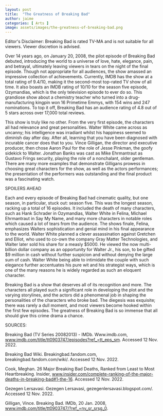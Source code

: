 ```yaml
---
layout: post
title:  "The Greatness of Breaking Bad"
author: jaime
categories: [ Arts ]
image: assets/images/the-greatness-of-breaking-bad.png
---
```


Editor's Disclaimer: Breaking Bad is rated TV-MA and is not suitable for all viewers. Viewer discretion is advised.

Over 14 years ago, on January 20, 2008, the pilot episode of Breaking Bad debuted, introducing the world to a universe of love, hate, elegance, pain, and betrayal, ultimately leaving viewers in tears on the night of the final episode. Though not appropriate for all audiences, the show amassed an impressive collection of achievements. Currently, IMDB has the show at a total rating of 9.4/10, making it the second-most top-rated TV show of all time. It also boasts an IMDB rating of 10/10 for the season five episode, Ozymandias, which is the only television episode to ever do so. This grandiose show about a chemistry teacher who turned into a drug-manufacturing kingpin won 16 Primetime Emmys, with 154 wins and 247 nominations. To top it off, Breaking Bad has an audience rating of 4.8 out of 5 stars across over 17,000 total reviews.

This show is truly like no other. From the very first episode, the characters all had relevance and great personalities. Walter White came across as uncanny; his intelligence was irradiant whilst his happiness seemed to diminish day after day. After all, learning that you have been diagnosed with incurable cancer does that to you. Vince Gilligan, the director and executive producer, then chose Aaron Paul for the role of Jesse Pinkman, the goofy sidekick to Walter. Jonathan Banks was cast as Mike Ehrmantraut as Gustavo Frings security, playing the role of a nonchalant, older gentleman. There are many more examples that demonstrate Gilligans prowess in choosing great characters for the show, as well as the actors performances; the presentation of the performers was outstanding and the final product was a fascinating watch.

SPOILERS AHEAD

Each and every episode of Breaking Bad had cinematic quality, but one season, in particular, stuck out: season five. This was the longest season, racking up a total of 16 episodes. It included the death of many characters, such as Hank Schrader in Ozymandias, Walter White in Felina, Michael Ehrmantraut in Say My Name, and many more characters in notable roles which caused a lot of tears from the audience. The shows finale, Felina, emphasizes Walters sophistication and genial mind in his final appearance to the world. Walter White planned a clever assassination against Gretchen and Elliot, who used to co-own the company Gray Matter Technologies, and Walter later sold his share for a measly $5000. He viewed the now multi-billion dollar company as an opportunity for Walter Jr., his son, to be gifted $9 million in cash without further suspicion and without denying the large sum of cash. Walter White being able to intimidate the couple with such elegance further accentuates his pure wit and his strategist ways, which is one of the many reasons he is widely regarded as such an eloquent character.

Breaking Bad is a show that deserves all of its recognition and more. The characters all played such a significant role in developing the plot and the varying storylines, and the actors did a phenomenal job in shaping the personalities of the characters who broke bad. The diegesis was exquisite; there was rarely a dull moment, and most viewers become hooked within the first few episodes. The greatness of Breaking Bad is so immense that all should give this crime drama a chance.

SOURCES:

Breaking Bad (TV Series 20082013) - IMDb. Www.imdb.com, www.imdb.com/title/tt0903747/episodes?ref_=tt_eps_sm. Accessed 12 Nov. 2022.

Breaking Bad Wiki. Breakingbad.fandom.com, breakingbad.fandom.com/wiki/. Accessed 12 Nov. 2022.

Cook, Meghan. 26 Major Breaking Bad Deaths, Ranked from Least to Most Heartbreaking. Insider, www.insider.com/complete-ranking-of-the-major-deaths-in-breaking-bad#1-the-16. Accessed 12 Nov. 2022.

Gezegen Lersavasi. Gezegen Lersavasi, gezegenlersavasi.blogspot.com/. Accessed 12 Nov. 2022.

Gilligan, Vince. Breaking Bad. IMDb, 20 Jan. 2008, www.imdb.com/title/tt0903747/?ref_=nv_sr_srsg_0. 


